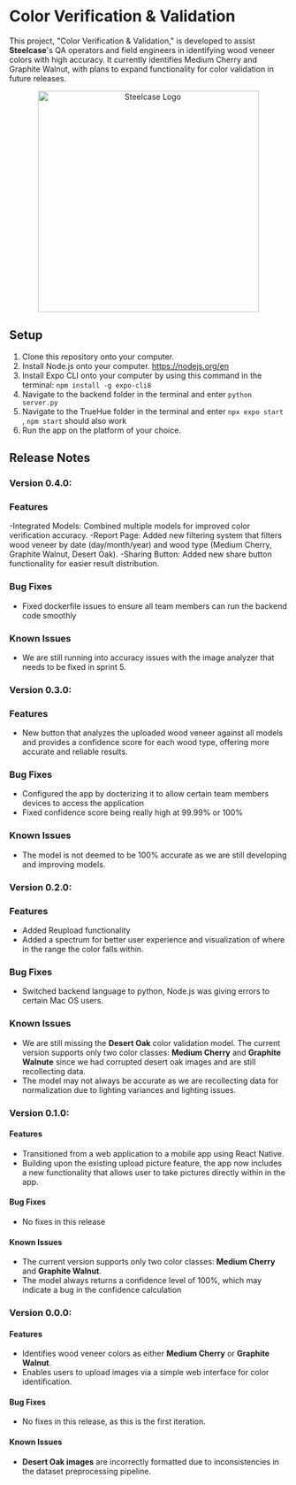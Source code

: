 # Color Verification & Validation
This project, "Color Verification & Validation," is developed to assist **Steelcase**'s QA operators and field engineers in identifying wood veneer colors with high accuracy. It currently identifies Medium Cherry and Graphite Walnut, with plans to expand functionality for color validation in future releases.

<p align="center">
<img src="image.png" alt="Steelcase Logo" width="400">
</p>

## Setup
 1. Clone this repository onto your computer.
 2. Install Node.js onto your computer. https://nodejs.org/en
 3. Install Expo CLI onto your computer by using this command in the terminal: ```npm install -g expo-cli8```
 4. Navigate to the backend folder in the terminal and enter ```python server.py```
 5. Navigate to the TrueHue folder in the terminal and enter ```npx expo start``` , ```npm start``` should also work
 6. Run the app on the platform of your choice. 

## Release Notes

### Version 0.4.0:

### Features
-Integrated Models: Combined multiple models for improved color verification accuracy.
-Report Page: Added new filtering system that filters wood veneer by date (day/month/year) and wood type (Medium Cherry, Graphite Walnut, Desert Oak).
-Sharing Button: Added new share button functionality for easier result distribution.

### Bug Fixes
- Fixed dockerfile issues to ensure all team members can run the backend code smoothly

### **Known Issues**
- We are still running into accuracy issues with the image analyzer that needs to be fixed in sprint 5.

### Version 0.3.0:

### Features
* New button that analyzes the uploaded wood veneer against all models and provides a confidence score for each wood type, offering more accurate and reliable results.

### Bug Fixes
- Configured the app by docterizing it to allow certain team members devices to access the application
- Fixed confidence score being really high at 99.99% or 100% 

### **Known Issues**
- The model is not deemed to be 100% accurate as we are still developing and improving models.

### Version 0.2.0:

### Features
* Added Reupload functionality
* Added a spectrum for better user experience and visualization of where in the range the color falls within.

### Bug Fixes
* Switched backend language to python, Node.js was giving errors to certain Mac OS users.

### **Known Issues**
- We are still missing the **Desert Oak** color validation model. The current version supports only two color classes: **Medium Cherry** and **Graphite Walnute** since we had corrupted desert oak images and are still recollecting data.
- The model may not always be accurate as we are recollecting data for normalization due to lighting variances and lighting issues.

### Version 0.1.0:


#### Features
* Transitioned from a web application to a mobile app using React Native.
* Building upon the existing upload picture feature, the app now includes a new functionality that allows user to take pictures directly within in the app.

#### Bug Fixes
* No fixes in this release

#### **Known Issues**
- The current version supports only two color classes: **Medium Cherry** and **Graphite Walnut**.
- The model always returns a confidence level of 100%, which may indicate a bug in the confidence calculation

### Version 0.0.0:

#### **Features**
- Identifies wood veneer colors as either **Medium Cherry** or **Graphite Walnut**.
- Enables users to upload images via a simple web interface for color identification.

#### **Bug Fixes**
- No fixes in this release, as this is the first iteration.

#### **Known Issues**
- **Desert Oak images** are incorrectly formatted due to inconsistencies in the dataset preprocessing pipeline.
